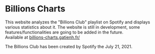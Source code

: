 # Billions Charts

This website analyzes the "Billions Club" playlist on Spotify and displays various statistics about it.
The website is still in development, some features/functionalities are going to be added in the future.  
Available at [billions-charts.gatienh.fr/](https://billions-charts.gatienh.fr/)

The Billions Club has been created by Spotify the July 21, 2021.